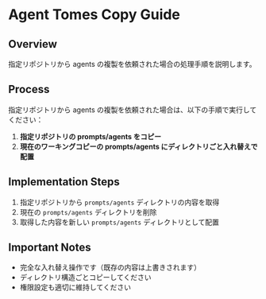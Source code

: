 # Agent Tomes Copy Guide

## Overview
指定リポジトリから agents の複製を依頼された場合の処理手順を説明します。

## Process
指定リポジトリから agents の複製を依頼された場合は、以下の手順で実行してください：

1. **指定リポジトリの prompts/agents をコピー**
2. **現在のワーキングコピーの prompts/agents にディレクトリごと入れ替えで配置**

## Implementation Steps
1. 指定リポジトリから `prompts/agents` ディレクトリの内容を取得
2. 現在の `prompts/agents` ディレクトリを削除
3. 取得した内容を新しい `prompts/agents` ディレクトリとして配置

## Important Notes
- 完全な入れ替え操作です（既存の内容は上書きされます）
- ディレクトリ構造ごとコピーしてください
- 権限設定も適切に維持してください